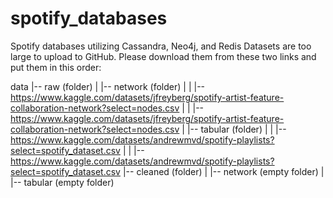 # spotify_databases
Spotify databases utilizing Cassandra, Neo4j, and Redis
Datasets are too large to upload to GitHub. Please download them from these two links and put them in this order:


data
|-- raw (folder)
| |-- network (folder)
| | |-- https://www.kaggle.com/datasets/jfreyberg/spotify-artist-feature-collaboration-network?select=nodes.csv
| | |-- https://www.kaggle.com/datasets/jfreyberg/spotify-artist-feature-collaboration-network?select=nodes.csv 
| |-- tabular (folder)
| | |-- https://www.kaggle.com/datasets/andrewmvd/spotify-playlists?select=spotify_dataset.csv
| | |-- https://www.kaggle.com/datasets/andrewmvd/spotify-playlists?select=spotify_dataset.csv
|-- cleaned (folder)
| |-- network (empty folder)
| |-- tabular (empty folder)
